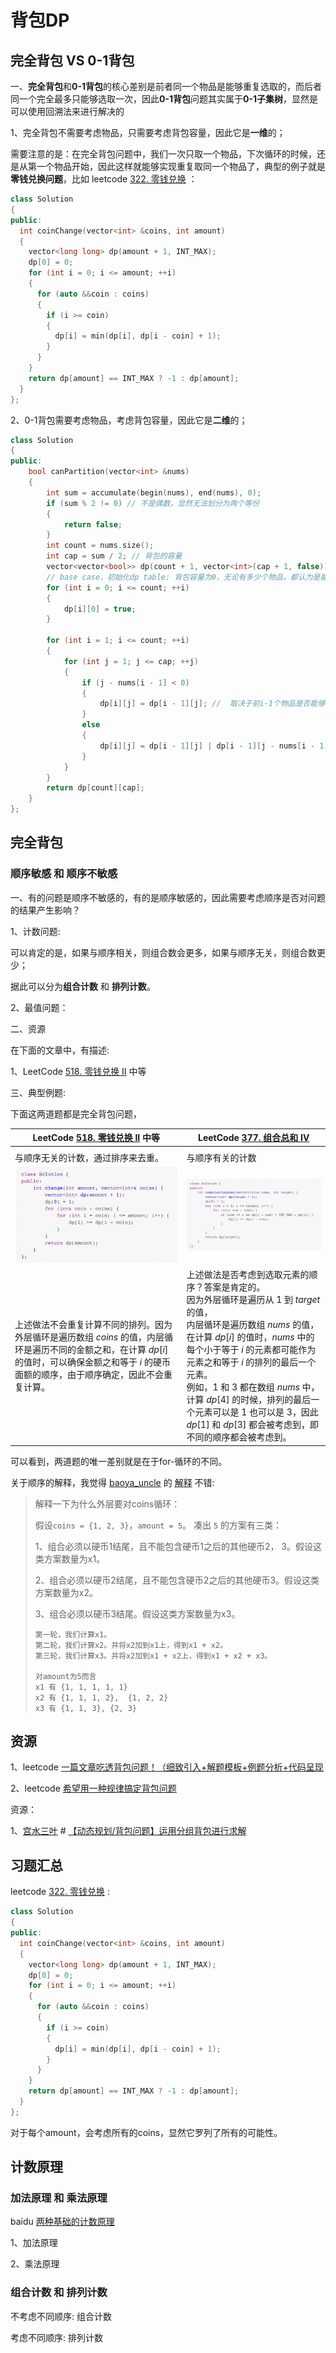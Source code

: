 # 背包DP



## 完全背包 VS 0-1背包

一、**完全背包**和**0-1背包**的核心差别是前者同一个物品是能够重复选取的，而后者同一个完全最多只能够选取一次，因此**0-1背包**问题其实属于**0-1子集树**，显然是可以使用回溯法来进行解决的

1、完全背包不需要考虑物品，只需要考虑背包容量，因此它是**一维**的；

需要注意的是：在完全背包问题中，我们一次只取一个物品，下次循环的时候，还是从第一个物品开始，因此这样就能够实现重复取同一个物品了，典型的例子就是**零钱兑换问题**，比如 leetcode [322. 零钱兑换](https://leetcode-cn.com/problems/coin-change/) ：

```c++
class Solution
{
public:
  int coinChange(vector<int> &coins, int amount)
  {
    vector<long long> dp(amount + 1, INT_MAX);
    dp[0] = 0;
    for (int i = 0; i <= amount; ++i) 
    {
      for (auto &&coin : coins)
      {
        if (i >= coin)
        {
          dp[i] = min(dp[i], dp[i - coin] + 1);
        }
      }
    }
    return dp[amount] == INT_MAX ? -1 : dp[amount];
  }
};
```



2、0-1背包需要考虑物品，考虑背包容量，因此它是**二维**的；

```c++
class Solution
{
public:
	bool canPartition(vector<int> &nums)
	{
		int sum = accumulate(begin(nums), end(nums), 0);
		if (sum % 2 != 0) // 不是偶数，显然无法划分为两个等份
		{
			return false;
		}
		int count = nums.size();
		int cap = sum / 2; // 背包的容量
		vector<vector<bool>> dp(count + 1, vector<int>(cap + 1, false)); // dp table，一个二维矩阵
		// base case，初始化dp table: 背包容量为0，无论有多少个物品，都认为是能够实现划分为两个等和子集的
		for (int i = 0; i <= count; ++i)
		{
			dp[i][0] = true;
		}

		for (int i = 1; i <= count; ++i)
		{
			for (int j = 1; j <= cap; ++j)
			{
				if (j - nums[i - 1] < 0)
				{
					dp[i][j] = dp[i - 1][j]; //  取决于前i-1个物品是否能够凑足j
				}
				else
				{
					dp[i][j] = dp[i - 1][j] | dp[i - 1][j - nums[i - 1]];
				}
			}
		}
		return dp[count][cap];
	}
};
```



## 完全背包



### 顺序敏感 和 顺序不敏感

一、有的问题是顺序不敏感的，有的是顺序敏感的，因此需要考虑顺序是否对问题的结果产生影响？

1、计数问题: 

可以肯定的是，如果与顺序相关，则组合数会更多，如果与顺序无关，则组合数更少；

据此可以分为**组合计数** 和 **排列计数**。

2、最值问题：



二、资源

在下面的文章中，有描述:

1、LeetCode [518. 零钱兑换 II](https://leetcode-cn.com/problems/coin-change-2/) 中等

三、典型例题:

下面这两道题都是完全背包问题，



| LeetCode [518. 零钱兑换 II](https://leetcode-cn.com/problems/coin-change-2/) 中等 | LeetCode [377. 组合总和 Ⅳ](https://leetcode-cn.com/problems/combination-sum-iv/) |
| ------------------------------------------------------------ | ------------------------------------------------------------ |
|                                                              |                                                              |
| 与顺序无关的计数，通过排序来去重。                           | 与顺序有关的计数                                             |
| ![](./code-pic-leetcode-518-零钱兑换-II.png)                 | ![](./code-pic-leetcode-377-组合总和-Ⅳ.png)                  |
| 上述做法不会重复计算不同的排列。因为外层循环是遍历数组 $\textit{coins}$ 的值，内层循环是遍历不同的金额之和，在计算 $\textit{dp}[i]$ 的值时，可以确保金额之和等于 $i$ 的硬币面额的顺序，由于顺序确定，因此不会重复计算。 | 上述做法是否考虑到选取元素的顺序？答案是肯定的。<br>因为外层循环是遍历从 $1$ 到 $\textit{target}$ 的值，<br>内层循环是遍历数组 $\textit{nums}$ 的值，<br>在计算 $\textit{dp}[i]$ 的值时，$\textit{nums}$ 中的每个小于等于 $i$ 的元素都可能作为元素之和等于 $i$ 的排列的最后一个元素。<br>例如，$1$ 和 $3$ 都​在数组 $\textit{nums}$ 中，计算 $\textit{dp}[4]$ 的时候，排列的最后一个元素可以是 $1$ 也可以是 $3$，因此 $\textit{dp}[1]$ 和 $\textit{dp}[3]$ 都会被考虑到，即不同的顺序都会被考虑到。 |

可以看到，两道题的唯一差别就是在于for-循环的不同。

关于顺序的解释，我觉得 [baoya_uncle](https://leetcode.cn/u/baoya_uncle/) 的 [解释](https://leetcode.cn/problems/coin-change-2/solution/ling-qian-dui-huan-ii-by-leetcode-soluti-f7uh/1030746) 不错:
> 解释一下为什么外层要对coins循环：
>
> 假设`coins = {1, 2, 3}`，`amount = 5`。 凑出 `5` 的方案有三类：
>
> 1、组合必须以硬币1结尾，且不能包含硬币1之后的其他硬币2， 3。假设这类方案数量为x1。
>
> 2、组合必须以硬币2结尾，且不能包含硬币2之后的其他硬币3。假设这类方案数量为x2。
>
> 3、组合必须以硬币3结尾。假设这类方案数量为x3。
>
> ```
> 第一轮，我们计算x1。
> 第二轮，我们计算x2。并将x2加到x1上，得到x1 + x2。
> 第三轮，我们计算x3。并将x2加到x1 + x2上，得到x1 + x2 + x3。
> 
> 对amount为5而言
> x1 有 {1, 1, 1, 1, 1}
> x2 有 {1, 1, 1, 2},  {1, 2, 2}
> x3 有 {1, 1, 3}, {2, 3}
> ```
>
> 









## 资源

1、leetcode [一篇文章吃透背包问题！（细致引入+解题模板+例题分析+代码呈现](https://leetcode-cn.com/problems/partition-equal-subset-sum/solution/yi-pian-wen-zhang-chi-tou-bei-bao-wen-ti-a7dd/) 

2、leetcode [希望用一种规律搞定背包问题](https://leetcode-cn.com/problems/combination-sum-iv/solution/xi-wang-yong-yi-chong-gui-lu-gao-ding-bei-bao-wen-/)



资源：

1、[宫水三叶](https://leetcode-cn.com/u/ac_oier/) # [【动态规划/背包问题】运用分组背包进行求解](https://leetcode-cn.com/problems/number-of-dice-rolls-with-target-sum/solution/dong-tai-gui-hua-bei-bao-wen-ti-yun-yong-axtf/)



## 习题汇总



leetcode [322. 零钱兑换](https://leetcode-cn.com/problems/coin-change/) :



```c++
class Solution
{
public:
  int coinChange(vector<int> &coins, int amount)
  {
    vector<long long> dp(amount + 1, INT_MAX);
    dp[0] = 0;
    for (int i = 0; i <= amount; ++i)
    {
      for (auto &&coin : coins)
      {
        if (i >= coin)
        {
          dp[i] = min(dp[i], dp[i - coin] + 1);
        }
      }
    }
    return dp[amount] == INT_MAX ? -1 : dp[amount];
  }
};
```

对于每个amount，会考虑所有的coins，显然它罗列了所有的可能性。



## 计数原理



### 加法原理 和 乘法原理



baidu [两种基础的计数原理](https://baijiahao.baidu.com/s?id=1684072718838161596&wfr=spider&for=pc)

1、加法原理

2、乘法原理



### 组合计数 和 排列计数



不考虑不同顺序: 组合计数

考虑不同顺序: 排列计数



